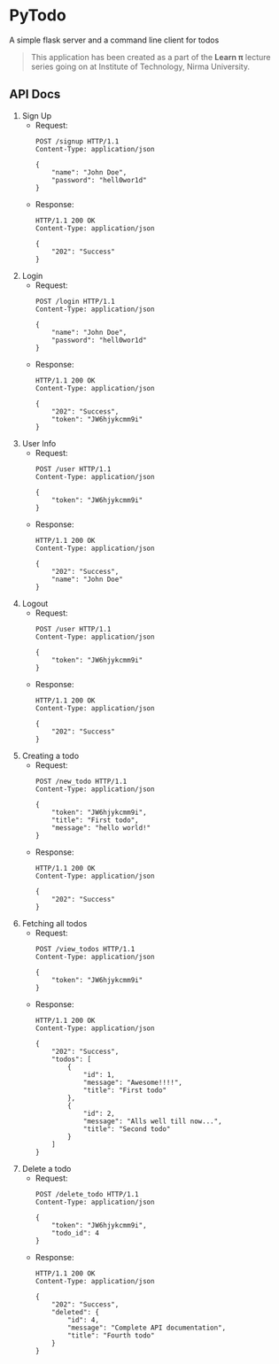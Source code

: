# PyTodo

A simple flask server and a command line client for todos

> This application has been created as a part of the **Learn π** lecture series going on at Institute of Technology, Nirma University.

## API Docs

1. Sign Up
    - Request:
        ```HTTP
        POST /signup HTTP/1.1
        Content-Type: application/json

        {
            "name": "John Doe",
            "password": "hell0wor1d"
        }
        ```
    - Response:
        ```HTTP
        HTTP/1.1 200 OK
        Content-Type: application/json

        {
            "202": "Success"
        }
        ```
2. Login
    - Request:
        ```HTTP
        POST /login HTTP/1.1
        Content-Type: application/json

        {
            "name": "John Doe",
            "password": "hell0wor1d"
        }
        ```
    - Response:
        ```HTTP
        HTTP/1.1 200 OK
        Content-Type: application/json

        {
            "202": "Success",
            "token": "JW6hjykcmm9i"
        }
        ```
3. User Info
    - Request:
        ```HTTP
        POST /user HTTP/1.1
        Content-Type: application/json

        {
            "token": "JW6hjykcmm9i"
        }
        ```
    - Response:
        ```HTTP
        HTTP/1.1 200 OK
        Content-Type: application/json

        {
            "202": "Success",
            "name": "John Doe"
        }
        ```
4. Logout
    - Request:
        ```HTTP
        POST /user HTTP/1.1
        Content-Type: application/json

        {
            "token": "JW6hjykcmm9i"
        }
        ```
    - Response:
        ```HTTP
        HTTP/1.1 200 OK
        Content-Type: application/json

        {
            "202": "Success"
        }
        ```
5. Creating a todo
    - Request:
        ```HTTP
        POST /new_todo HTTP/1.1
        Content-Type: application/json

        {
            "token": "JW6hjykcmm9i",
            "title": "First todo",
            "message": "hello world!"
        }
        ```
    - Response:
        ```HTTP
        HTTP/1.1 200 OK
        Content-Type: application/json

        {
            "202": "Success"
        }
        ```
6. Fetching all todos
    - Request:
        ```HTTP
        POST /view_todos HTTP/1.1
        Content-Type: application/json

        {
            "token": "JW6hjykcmm9i"
        }
        ```
    - Response:
        ```HTTP
        HTTP/1.1 200 OK
        Content-Type: application/json

        {
            "202": "Success",
            "todos": [
                {
                    "id": 1,
                    "message": "Awesome!!!!",
                    "title": "First todo"
                },
                {
                    "id": 2,
                    "message": "Alls well till now...",
                    "title": "Second todo"
                }
            ]
        }
        ```
7. Delete a todo
    - Request:
        ```HTTP
        POST /delete_todo HTTP/1.1
        Content-Type: application/json

        {
            "token": "JW6hjykcmm9i",
            "todo_id": 4
        }
        ```
    - Response:
        ```HTTP
        HTTP/1.1 200 OK
        Content-Type: application/json

        {
            "202": "Success",
            "deleted": {
                "id": 4,
                "message": "Complete API documentation",
                "title": "Fourth todo"
            }
        }
        ```
